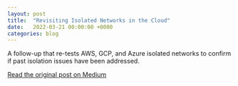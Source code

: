 ```yaml
---
layout: post
title:  "Revisiting Isolated Networks in the Cloud"
date:   2022-03-21 00:00:00 +0000
categories: blog
---
```

A follow-up that re-tests AWS, GCP, and Azure isolated networks to confirm if past isolation issues have been addressed.

[Read the original post on Medium](https://medium.com/sensorfu/revisiting-isolated-networks-in-the-cloud-6d7372f85858)
